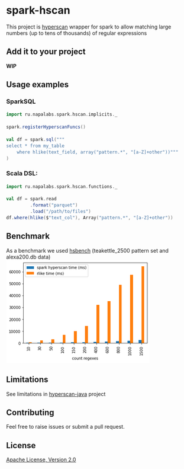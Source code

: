 # spark-hscan
This project is [hyperscan](https://github.com/intel/hyperscan) wrapper for spark to allow matching large numbers (up to tens of thousands) 
of regular expressions

## Add it to your project
**WIP**

## Usage examples
### SparkSQL
```scala
import ru.napalabs.spark.hscan.implicits._

spark.registerHyperscanFuncs()

val df = spark.sql("""
select * from my_table 
    where hlike(text_field, array("pattern.*", "[a-Z]+other"))"""
)
```
### Scala DSL:
```scala
import ru.napalabs.spark.hscan.functions._

val df = spark.read
         .format("parquet")
         .load("/path/to/files")
df.where(hlike($"text_col"), Array("pattern.*", "[a-Z]+other"))
```
## Benchmark
As a benchmark we used [hsbench](https://01.org/hyperscan/blogs/jpviiret/2017/performance-analysis-hyperscan-hsbench) (teakettle_2500 pattern set and alexa200.db data)
![benchmark results](bench.png)
## Limitations
See limitations in [hyperscan-java](https://github.com/gliwka/hyperscan-java) project
## Contributing
Feel free to raise issues or submit a pull request.
 
## License
[Apache License, Version 2.0](LICENSE)